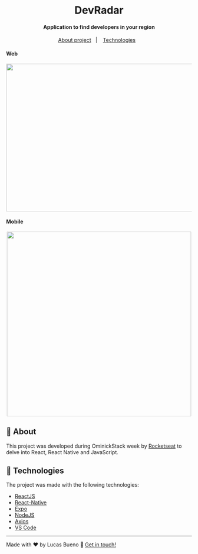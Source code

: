 <h1 align="center">
    DevRadar
</h1>

<h4 align="center">
  Application to find developers in your region
</h4>

<p align="center">
  <a href="#memo-about">About project</a>&nbsp;&nbsp;&nbsp;|&nbsp;&nbsp;&nbsp;
  <a href="#rocket-technologies">Technologies</a>&nbsp;&nbsp;&nbsp;
</p>

<h4>Web</h4>

<p align="center">
    <img height="400" width="600" src="https://res.cloudinary.com/lucasbbueno/image/upload/v1590874158/devRadarWeb_kdinwv.png">
</p>

<h4>Mobile</h4>

<p align="center">
    <img height="500" src="https://res.cloudinary.com/lucasbbueno/image/upload/v1590872304/DevRadar_vadrai.gif">
</P>

## :memo: About

This project was developed during OminickStack week by <a href="https://rocketseat.com.br/">Rocketseat</a> to delve into React, React Native and JavaScript.

## :rocket: Technologies

The project was made with the following technologies:

- [ReactJS](https://reactjs.org/)
- [React-Native](https://reactnative.dev/)
- [Expo](https://expo.io/)
- [NodeJS][nodejs]
- [Axios](https://github.com/axios/axios)
- [VS Code][vc]

---

Made with ♥ by Lucas Bueno :wave: [Get in touch!](https://www.linkedin.com/in/lucasbbueno)

[nodejs]: https://nodejs.org/
[vc]: https://code.visualstudio.com/
